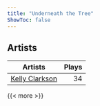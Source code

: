 ```yaml
---
title: "Underneath the Tree"
ShowToc: false
---
```


## Artists
Artists | Plays 
----- | -----: 
[Kelly Clarkson](/artists/kelly-clarkson-34788) | 34

{{< more >}}